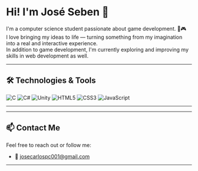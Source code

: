 # Hi! I'm José Seben 👋

I'm a computer science student passionate about game development. 🧠🎮  
I love bringing my ideas to life — turning something from my imagination into a real and interactive experience.  
In addition to game development, I'm currently exploring and improving my skills in web development as well.

---

## 🛠️ Technologies & Tools

![C](https://img.shields.io/badge/C-000?style=flat&logo=c&logoColor=white)
![C#](https://img.shields.io/badge/C%23-000?style=flat&logo=csharp&logoColor=white)
![Unity](https://img.shields.io/badge/Unity-000?style=flat&logo=unity&logoColor=white)
![HTML5](https://img.shields.io/badge/HTML5-000?style=flat&logo=html5&logoColor=white)
![CSS3](https://img.shields.io/badge/CSS3-000?style=flat&logo=css3&logoColor=white)
![JavaScript](https://img.shields.io/badge/JavaScript-000?style=flat&logo=javascript&logoColor=white)

--- 
---

## 📫 Contact Me

Feel free to reach out or follow me:

- 📧 josecarlospc001@gmail.com  

---

